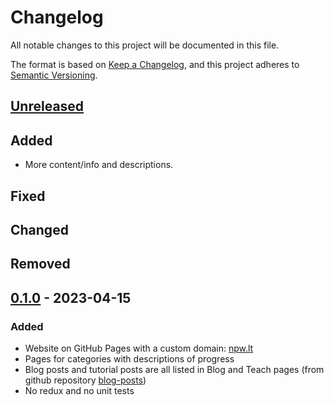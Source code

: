 # Changelog

All notable changes to this project will be documented in this file.

The format is based on [Keep a Changelog](https://keepachangelog.com/en/1.0.0/),
and this project adheres to [Semantic Versioning](https://semver.org/spec/v2.0.0.html).

## [Unreleased]

## Added

- More content/info and descriptions.

## Fixed

## Changed

## Removed

## [0.1.0] - 2023-04-15

### Added

- Website on GitHub Pages with a custom domain: [npw.lt](https://npw.lt)
- Pages for categories with descriptions of progress
- Blog posts and tutorial posts are all listed in Blog and Teach pages (from github repository [blog-posts](https://github.com/naglissul/blog-posts))
- No redux and no unit tests

[unreleased]: https://github.com/naglissul/naglissul.github.io/compare/v0.1.0...HEAD
[0.1.0]: https://github.com/naglissul/naglissul.github.io/releases/tag/v0.1.0
